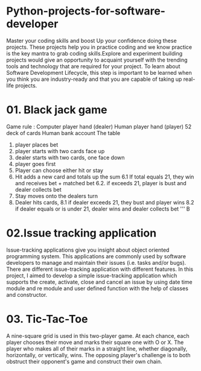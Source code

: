 # Python-projects-for-software-developer
Master your coding skills and boost Up your confidence doing these projects. These projects help you in practice coding and we know practice is the key mantra to grab coding skills.Explore and experiment building projects would give an opportunity to acquaint yourself with the trending tools and technology that are required for your project.
To learn about Software Development Lifecycle, this step is important to be learned when you think you are industry-ready and that you are capable of taking up real-life projects.

# 01. Black jack game
Game rule :
Computer player hand (dealer)
Human player hand (player)
52 deck of cards
Human bank account
The table
1. player places bet
2. player starts with two cards face up
3. dealer starts with two cards, one face down
4. player goes first
5. Player can choose either hit or stay
6. Hit adds a new card and totals up the sum
6.1 If total equals 21, they win and receives bet + matched bet
6.2. if exceeds 21, player is bust and dealer collects bet
7. Stay moves onto the dealers turn
8. Dealer hits cards, 
8.1 if dealer exceeds 21, they bust and player wins
8.2 if dealer equals or is under 21, dealer wins and dealer collects bet
'''
B








# 02.Issue tracking application
Issue-tracking applications give you insight about object oriented programming system. This applications are commonly used by software developers to manage and maintain their issues (i.e. tasks and/or bugs). There are different issue-tracking application with different features. In this project, I aimed to develop a simple issue-tracking application which supports the create, activate, close and cancel an issue by using date time module and re module and user defined function with the help of classes and constructor.

# 03. Tic-Tac-Toe
A nine-square grid is used in this two-player game. At each chance, each player chooses their move and marks their square one with O or X. The player who makes all of their marks in a straight line, whether diagonally, horizontally, or vertically, wins. The opposing player's challenge is to both obstruct their opponent's game and construct their own chain.

